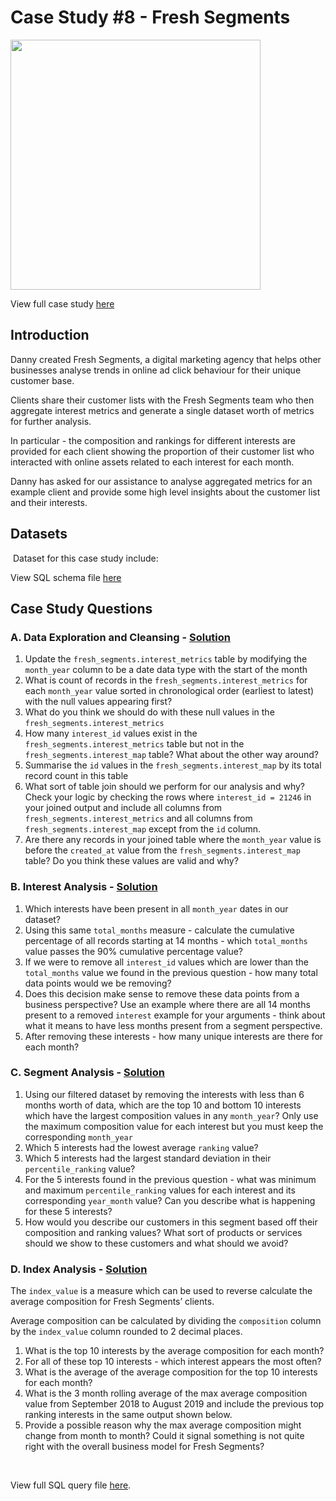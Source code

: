 # Case Study #8 - Fresh Segments
<img src='https://8weeksqlchallenge.com/images/case-study-designs/8.png' width='400'>

View full case study [here](https://8weeksqlchallenge.com/case-study-8/)

## Introduction
Danny created Fresh Segments, a digital marketing agency that helps other businesses analyse trends in online ad click behaviour for their unique customer base.

Clients share their customer lists with the Fresh Segments team who then aggregate interest metrics and generate a single dataset worth of metrics for further analysis.

In particular - the composition and rankings for different interests are provided for each client showing the proportion of their customer list who interacted with online assets related to each interest for each month.

Danny has asked for our assistance to analyse aggregated metrics for an example client and provide some high level insights about the customer list and their interests.

## Datasets
<img src=''>
Dataset for this case study include:


View SQL schema file [here](./Schema.sql) 

## Case Study Questions

### A. Data Exploration and Cleansing - [Solution](./A.%20Data%20Exploration%20and%20Cleansing.md)

<ol>
  <li>Update the <code class="language-plaintext highlighter-rouge">fresh_segments.interest_metrics</code> table by modifying the <code class="language-plaintext highlighter-rouge">month_year</code> column to be a date data type with the start of the month</li>
  <li>What is count of records in the <code class="language-plaintext highlighter-rouge">fresh_segments.interest_metrics</code> for each <code class="language-plaintext highlighter-rouge">month_year</code> value sorted in chronological order (earliest to latest) with the null values appearing first?</li>
  <li>What do you think we should do with these null values in the <code class="language-plaintext highlighter-rouge">fresh_segments.interest_metrics</code></li>
  <li>How many <code class="language-plaintext highlighter-rouge">interest_id</code> values exist in the <code class="language-plaintext highlighter-rouge">fresh_segments.interest_metrics</code> table but not in the <code class="language-plaintext highlighter-rouge">fresh_segments.interest_map</code> table? What about the other way around?</li>
  <li>Summarise the <code class="language-plaintext highlighter-rouge">id</code> values in the <code class="language-plaintext highlighter-rouge">fresh_segments.interest_map</code> by its total record count in this table</li>
  <li>What sort of table join should we perform for our analysis and why? Check your logic by checking the rows where <code class="language-plaintext highlighter-rouge">interest_id = 21246</code> in your joined output and include all columns from <code class="language-plaintext highlighter-rouge">fresh_segments.interest_metrics</code> and all columns from <code class="language-plaintext highlighter-rouge">fresh_segments.interest_map</code> except from the <code class="language-plaintext highlighter-rouge">id</code> column.</li>
  <li>Are there any records in your joined table where the <code class="language-plaintext highlighter-rouge">month_year</code> value is before the <code class="language-plaintext highlighter-rouge">created_at</code> value from the <code class="language-plaintext highlighter-rouge">fresh_segments.interest_map</code> table? Do you think these values are valid and why?</li>
</ol>

### B. Interest Analysis - [Solution](./B.%20Interest%20Analysis.md)

<ol>
  <li>Which interests have been present in all <code class="language-plaintext highlighter-rouge">month_year</code> dates in our dataset?</li>
  <li>Using this same <code class="language-plaintext highlighter-rouge">total_months</code> measure - calculate the cumulative percentage of all records starting at 14 months - which <code class="language-plaintext highlighter-rouge">total_months</code> value passes the 90% cumulative percentage value?</li>
  <li>If we were to remove all <code class="language-plaintext highlighter-rouge">interest_id</code> values which are lower than the <code class="language-plaintext highlighter-rouge">total_months</code> value we found in the previous question - how many total data points would we be removing?</li>
  <li>Does this decision make sense to remove these data points from a business perspective? Use an example where there are all 14 months present to a removed <code class="language-plaintext highlighter-rouge">interest</code> example for your arguments - think about what it means to have less months present from a segment perspective.</li>
  <li>After removing these interests - how many unique interests are there for each month?</li>
</ol>

### C. Segment Analysis - [Solution](./C.%20Segment%20Analysis.md)

<ol>
  <li>Using our filtered dataset by removing the interests with less than 6 months worth of data, which are the top 10 and bottom 10 interests which have the largest composition values in any <code class="language-plaintext highlighter-rouge">month_year</code>? Only use the maximum composition value for each interest but you must keep the corresponding <code class="language-plaintext highlighter-rouge">month_year</code></li>
  <li>Which 5 interests had the lowest average <code class="language-plaintext highlighter-rouge">ranking</code> value?</li>
  <li>Which 5 interests had the largest standard deviation in their <code class="language-plaintext highlighter-rouge">percentile_ranking</code> value?</li>
  <li>For the 5 interests found in the previous question - what was minimum and maximum <code class="language-plaintext highlighter-rouge">percentile_ranking</code> values for each interest and its corresponding <code class="language-plaintext highlighter-rouge">year_month</code> value? Can you describe what is happening for these 5 interests?</li>
  <li>How would you describe our customers in this segment based off their composition and ranking values? What sort of products or services should we show to these customers and what should we avoid?</li>
</ol>

### D. Index Analysis - [Solution](./D.%20Index%20Analysis.md)

<p>The <code class="language-plaintext highlighter-rouge">index_value</code> is a measure which can be used to reverse calculate the average composition for Fresh Segments’ clients.</p>

<p>Average composition can be calculated by dividing the <code class="language-plaintext highlighter-rouge">composition</code> column by the <code class="language-plaintext highlighter-rouge">index_value</code> column rounded to 2 decimal places.</p>

<ol>
  <li>What is the top 10 interests by the average composition for each month?</li>
  <li>For all of these top 10 interests - which interest appears the most often?</li>
  <li>What is the average of the average composition for the top 10 interests for each month?</li>
  <li>What is the 3 month rolling average of the max average composition value from September 2018 to August 2019 and include the previous top ranking interests in the same output shown below.</li>
  <li>Provide a possible reason why the max average composition might change from month to month? Could it signal something is not quite right with the overall business model for Fresh Segments?</li>
</ol>

<br>

View full SQL query file [here](./Query.sql).